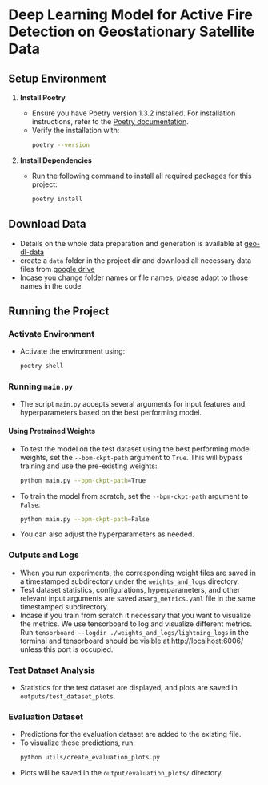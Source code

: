 # Deep Learning Model for Active Fire Detection on Geostationary Satellite Data

## Setup Environment

1. **Install Poetry**
   - Ensure you have Poetry version 1.3.2 installed. For installation instructions, refer to the [Poetry documentation](https://python-poetry.org/docs/#installation).
   - Verify the installation with:
     ```sh
     poetry --version
     ```

2. **Install Dependencies**
   - Run the following command to install all required packages for this project:
     ```sh
     poetry install
     ```

## Download Data

- Details on the whole data preparation and generation is available at [geo-dl-data](https://github.com/jayepraveen999/geo-dl-data)
- create a `data` folder in the project dir and download all necessary data files from [google drive](https://drive.google.com/drive/folders/1J7VqqCQds-x5ulbs3LTF7SPhC3Cy9BuZ?usp=drive_link)
- Incase you change folder names or file names, please adapt to those names in the code.

## Running the Project

### Activate Environment

- Activate the environment using:
  ```sh
  poetry shell
  ```

### Running `main.py`

- The script `main.py` accepts several arguments for input features and hyperparameters based on the best performing model.

#### Using Pretrained Weights

- To test the model on the test dataset using the best performing model weights, set the `--bpm-ckpt-path` argument to `True`. This will bypass training and use the pre-existing weights:
  ```sh
  python main.py --bpm-ckpt-path=True
  ```

- To train the model from scratch, set the `--bpm-ckpt-path` argument to `False`:
  ```sh
  python main.py --bpm-ckpt-path=False
  ```

- You can also adjust the hyperparameters as needed.

### Outputs and Logs

- When you run experiments, the corresponding weight files are saved in a timestamped subdirectory under the `weights_and_logs` directory.
- Test dataset statistics, configurations, hyperparameters, and other relevant input arguments are saved as`arg_metrics.yaml` file in the same timestamped subdirectory.
- Incase if you train from scratch it necessary that you want to visualize the metrics. We use tensorboard to log and visualize different metrics. Run  `tensorboard --logdir ./weights_and_logs/lightning_logs` in the terminal and tensorboard should be visible at http://localhost:6006/ unless this port is occupied. 

### Test Dataset Analysis

- Statistics for the test dataset are displayed, and plots are saved in `outputs/test_dataset_plots`.

### Evaluation Dataset

- Predictions for the evaluation dataset are added to the existing file.
- To visualize these predictions, run:
  ```sh
  python utils/create_evaluation_plots.py
  ```
- Plots will be saved in the `output/evaluation_plots/` directory.
